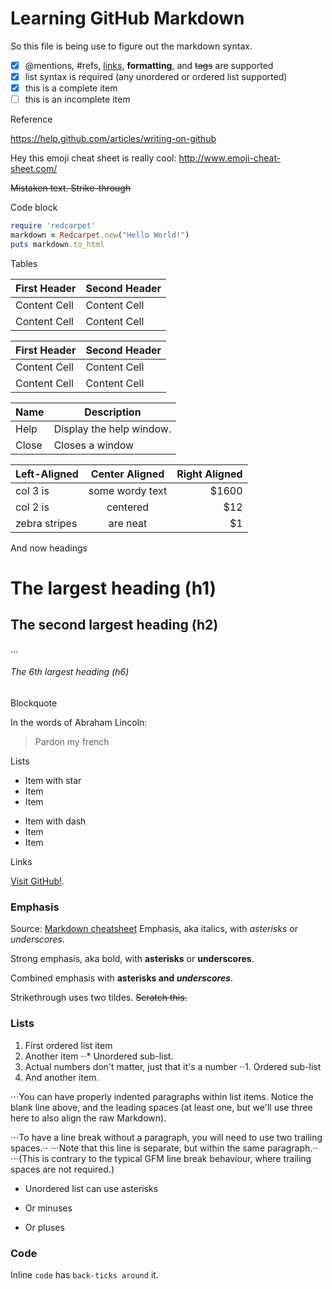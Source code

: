 Learning GitHub Markdown
========================

So this file is being use to figure out the markdown syntax.

- [x] @mentions, #refs, [links](), **formatting**, and <del>tags</del> are supported 
- [x] list syntax is required (any unordered or ordered list supported) 
- [x] this is a complete item 
- [ ] this is an incomplete item

Reference

https://help.github.com/articles/writing-on-github


Hey this emoji cheat sheet is really cool: http://www.emoji-cheat-sheet.com/

~~Mistaken text. Strike-through~~

Code block

```ruby
require 'redcarpet'
markdown = Redcarpet.new("Hello World!")
puts markdown.to_html
```

Tables

First Header  | Second Header
------------- | -------------
Content Cell  | Content Cell
Content Cell  | Content Cell



| First Header  | Second Header |
| ------------- | ------------- |
| Content Cell  | Content Cell  |
| Content Cell  | Content Cell  |



| Name | Description          |
| ------------- | ----------- |
| Help      | Display the help window.|
| Close     | Closes a window     |


| Left-Aligned  | Center Aligned  | Right Aligned |
| :------------ |:---------------:| -----:|
| col 3 is      | some wordy text | $1600 |
| col 2 is      | centered        |   $12 |
| zebra stripes | are neat        |    $1 |


And now headings

# The largest heading (h1)
## The second largest heading (h2)
…
###### The 6th largest heading (h6)


Blockquote 

In the words of Abraham Lincoln:

> Pardon my french

Lists

* Item with star
* Item
* Item

- Item with dash
- Item
- Item


Links

[Visit GitHub!](www.github.com).



### Emphasis
Source: [Markdown cheatsheet](https://github.com/adam-p/markdown-here/wiki/Markdown-Cheatsheet)
Emphasis, aka italics, with *asterisks* or _underscores_.

Strong emphasis, aka bold, with **asterisks** or __underscores__.

Combined emphasis with **asterisks and _underscores_**.

Strikethrough uses two tildes. ~~Scratch this.~~

### Lists

1. First ordered list item
2. Another item
⋅⋅* Unordered sub-list. 
1. Actual numbers don't matter, just that it's a number
⋅⋅1. Ordered sub-list
4. And another item.

⋅⋅⋅You can have properly indented paragraphs within list items. Notice the blank line above, and the leading spaces (at least one, but we'll use three here to also align the raw Markdown).

⋅⋅⋅To have a line break without a paragraph, you will need to use two trailing spaces.⋅⋅
⋅⋅⋅Note that this line is separate, but within the same paragraph.⋅⋅
⋅⋅⋅(This is contrary to the typical GFM line break behaviour, where trailing spaces are not required.)

* Unordered list can use asterisks
- Or minuses
+ Or pluses

### Code

Inline `code` has `back-ticks around` it.

